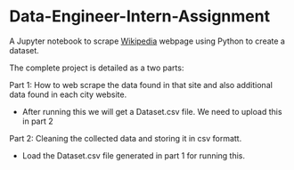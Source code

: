 # Data-Engineer-Intern-Assignment
A Jupyter notebook to scrape [Wikipedia](https://en.wikipedia.org/wiki/List_of_United_States_cities_by_population) webpage using Python to create a dataset.

The complete project is detailed as a two parts:

Part 1: How to web scrape the data found in that site and also additional data found in each city website.
  * After running this we will get a Dataset.csv file. We need to upload this in part 2

Part 2: Cleaning the collected data and storing it in csv formatt.
  * Load the Dataset.csv file generated in part 1 for running this.
